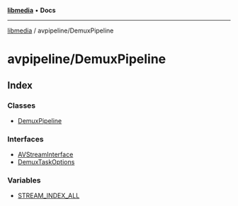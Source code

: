 [**libmedia**](../../README.md) • **Docs**

***

[libmedia](../../README.md) / avpipeline/DemuxPipeline

# avpipeline/DemuxPipeline

## Index

### Classes

- [DemuxPipeline](classes/DemuxPipeline.md)

### Interfaces

- [AVStreamInterface](interfaces/AVStreamInterface.md)
- [DemuxTaskOptions](interfaces/DemuxTaskOptions.md)

### Variables

- [STREAM\_INDEX\_ALL](variables/STREAM_INDEX_ALL.md)
